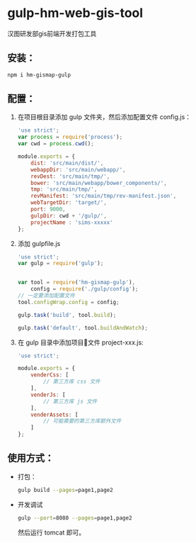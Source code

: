 # gulp-hm-web-gis-tool
汉图研发部gis前端开发打包工具

## 安装：
```sh
npm i hm-gismap-gulp
```

## 配置：

1. 在项目根目录添加 gulp 文件夹，然后添加配置文件 config.js：
    ```js
    'use strict';
    var process = require('process');
    var cwd = process.cwd();

    module.exports = {
        dist: 'src/main/dist/',
        webappDir: 'src/main/webapp/',
        revDest: 'src/main/tmp/',
        bower: 'src/main/webapp/bower_components/',
        tmp: 'src/main/tmp/',
        revManifest: 'src/main/tmp/rev-manifest.json',
        webTargetDir: 'target/',
        port: 9000,
        gulpDir: cwd + '/gulp/',
        projectName : 'sims-xxxxx'
    };

    ```

2. 添加 gulpfile.js
    ```js
    'use strict';
    var gulp = require('gulp');


    var tool = require('hm-gismap-gulp'),
        config = require('./gulp/config');
    // 一定要添加配置文件
    tool.configWrap.config = config;

    gulp.task('build', tool.build);

    gulp.task('default', tool.buildAndWatch);
    ```
3. 在 gulp 目录中添加项目文件 project-xxx.js:
    ```js
    'use strict';

    module.exports = {
        venderCss: [
            // 第三方库 css 文件
        ],
        venderJs: [
            // 第三方库 js 文件
        ],
        venderAssets: [
            // 可能需要的第三方库额外文件
        ]
    };

    ```
## 使用方式：

- 打包：

    ```sh
    gulp build --pages=page1,page2
    ```

- 开发调试
    ```sh
    gulp --port=8080 --pages=page1,page2
    ```
    然后运行 tomcat 即可。